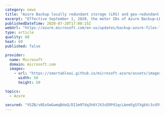 ```yaml
---
category: news
title: "Azure Backup locally redundant storage (LRS) and geo-redundant storage (GRS) data stored meter ID changes"
excerpt: "Effective September 1, 2020, the meter IDs of Azure Backup—LRS and GRS data stored will change in the ZA West and ZA North regions.  \n"
publishedDateTime: 2020-07-28T17:00:15Z
webUrl: "https://azure.microsoft.com/en-us/updates/backup-azure-files-lrs-and-grs-data-stored-meter-id-changes-for-za-west-and-za-north/"
type: article
quality: 60
heat: 60
published: false

provider:
  name: Microsoft
  domain: microsoft.com
  images:
    - url: "https://smartableai.github.io/microsoft-azure/assets/images/organizations/microsoft.com-50x50.jpg"
      width: 50
      height: 50

topics:
  - Azure

secured: "VSZB/s0EoSmGwmqBdoQ/DI1m9Tdq3h6YJX3sERPd1qcLAem5gSfXgbXc3cd5VsLd/9YovaZPbgCF+nNbe+0otCGXtjnIy0N4JHGVJbfuhxivmFPRA/4GHFoc9aoK7+sAWNQrLHZfddCKSS/0zQ0ymAk0EmshdtasJ7BGiTcF51Fw6TWw57Eng+p4/LInwnCHk4dK0sALYlrUQGr6jEpGZvXNIr96MarXyfZIU0j7G1ii0N5n+TnAtyUSH2BhkWGVqxqEcJikDtpyrIktgDsyXKGdFxGSkxVjvvqqMD0EpYrcIU4Out4MkVmCvnXfBrfp0WN/EYpz+8RiIwWvChmy0w==;/cqr87YYFBEfOYCvZNREOg=="
---
```


